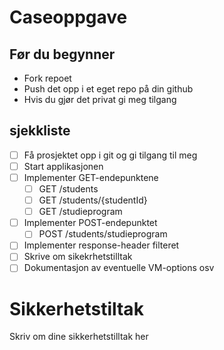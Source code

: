 # Caseoppgave
## Før du begynner
- Fork repoet
- Push det opp i et eget repo på din github
- Hvis du gjør det privat gi meg tilgang
## sjekkliste
- [ ] Få prosjektet opp i git og gi tilgang til meg
- [ ] Start applikasjonen
- [ ] Implementer GET-endepunktene
  - [ ] GET /students
  - [ ] GET /students/{studentId}
  - [ ] GET /studieprogram
- [ ] Implementer POST-endepunktet
  - [ ] POST /students/studieprogram
- [ ] Implementer response-header filteret
- [ ] Skrive om sikekrhetstilltak
- [ ] Dokumentasjon av eventuelle VM-options osv 

# Sikkerhetstiltak
Skriv om dine sikkerhetstilltak her
